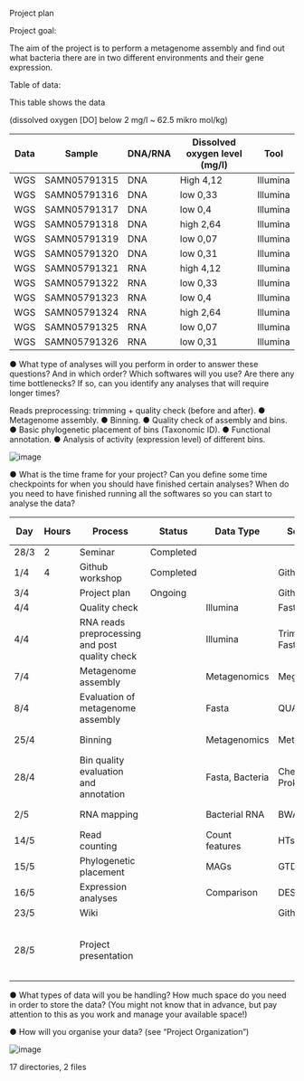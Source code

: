 Project plan

Project goal:

The aim of the project is to perform a metagenome assembly and find out what bacteria there are in two different environments and their gene expression.

Table of data:

This table shows the data

(dissolved oxygen [DO] below 2 mg/l ~ 62.5 mikro mol/kg)

| Data | Sample       | DNA/RNA | Dissolved oxygen level (mg/l) | Tool     |
|------|-------------|---------|-------------------------------|----------|
| WGS  | SAMN05791315 | DNA     | High 4,12                     | Illumina |
| WGS  | SAMN05791316 | DNA     | low 0,33                      | Illumina |
| WGS  | SAMN05791317 | DNA     | low 0,4                       | Illumina |
| WGS  | SAMN05791318 | DNA     | high 2,64                     | Illumina |
| WGS  | SAMN05791319 | DNA     | low 0,07                      | Illumina |
| WGS  | SAMN05791320 | DNA     | low 0,31                      | Illumina |
| WGS  | SAMN05791321 | RNA     | high 4,12                     | Illumina |
| WGS  | SAMN05791322 | RNA     | low 0,33                      | Illumina |
| WGS  | SAMN05791323 | RNA     | low 0,4                       | Illumina |
| WGS  | SAMN05791324 | RNA     | high 2,64                     | Illumina |
| WGS  | SAMN05791325 | RNA     | low 0,07                      | Illumina |
| WGS  | SAMN05791326 | RNA     | low 0,31                      | Illumina |




● What type of analyses will you perform in order to answer these questions? And in which order? Which softwares will you use? Are there any time bottlenecks? If so, can you identify any analyses that will require longer times?

Reads preprocessing: trimming + quality check (before and after). ● Metagenome assembly. ● Binning. ● Quality check of assembly and bins. ● Basic phylogenetic placement of bins (Taxonomic ID). ● Functional annotation. ● Analysis of activity (expression level) of different bins.

![image](https://github.com/user-attachments/assets/2e759c38-7486-4691-b40e-c469a4062a71)


● What is the time frame for your project? Can you define some time checkpoints for when you should have finished certain analyses? When do you need to have finished running all the softwares so you can start to analyse the data?

| Day  | Hours | Process                                    | Status     | Data Type        | Software          | Estimated time              |
|------|-------|-------------------------------------------|------------|------------------|-------------------|-----------------------------|
| 28/3 | 2     | Seminar                                   | Completed  |                  |                   | 2 h                         |
| 1/4  | 4     | Github workshop                          | Completed  |                  | Github            | 4 h                         |
| 3/4  |       | Project plan                             | Ongoing    |                  | Github            | 6 h                         |
| 4/4  |       | Quality check                            |            | Illumina         | FastQC            | ~15 min                     |
| 4/4  |       | RNA reads preprocessing and post quality check |        | Illumina         | Trimmomatic, FastQC | ~15 min/sample ~15 min  |
| 7/4  |       | Metagenome assembly                     |            | Metagenomics     | Megahit           | ~6 h (2 cores)              |
| 8/4  |       | Evaluation of metagenome assembly       |            | Fasta            | QUAST             | ~45 min (2 cores)           |
| 25/4 |       | Binning                                  |            | Metagenomics     | Metabat           | < 30 min (2 cores)          |
| 28/4 |       | Bin quality evaluation and annotation   |            | Fasta, Bacteria  | CheckM, Prokka    | ~2 h (2 cores) ~1 h (2 cores) |
| 2/5  |       | RNA mapping                             |            | Bacterial RNA    | BWA               | ~4-6 h (2 cores)            |
| 14/5 |       | Read counting                           |            | Count features   | HTseq             | Variating                    |
| 15/5 |       | Phylogenetic placement                 |            | MAGs             | GTDB-Tk           | ~45 min (16 cores)          |
| 16/5 |       | Expression analyses                    |            | Comparison       | DESeq2            | A few minutes               |
| 23/5 |       | Wiki                                    |            |                  | Github            | 10 h                         |
| 28/5 |       | Project presentation                   |            |                  |                   | 10 h (15 min for presenting + questions) |


● What types of data will you be handling? How much space do you need in order to store the data? (You might not know that in advance, but pay attention to this as you work and manage your available space!)

● How will you organise your data? (see “Project Organization”)

![image](https://github.com/user-attachments/assets/7342b0fb-26f5-4aec-8142-fffcab7d5618)


17 directories, 2 files
